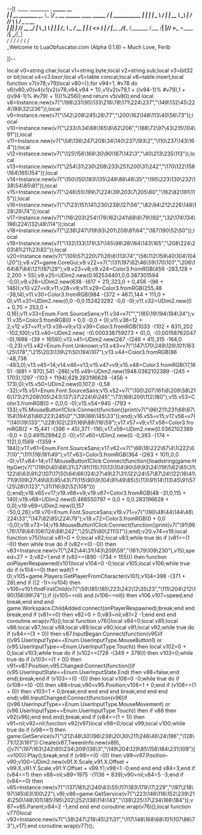 --[[
 .____                  ________ ___.    _____                           __                
 |    |    __ _______   \_____  \\_ |___/ ____\_ __  ______ ____ _____ _/  |_  ___________ 
 |    |   |  |  \__  \   /   |   \| __ \   __\  |  \/  ___// ___\\__  \\   __\/  _ \_  __ \
 |    |___|  |  // __ \_/    |    \ \_\ \  | |  |  /\___ \\  \___ / __ \|  | (  <_> )  | \/
 |_______ \____/(____  /\_______  /___  /__| |____//____  >\___  >____  /__|  \____/|__|   
         \/          \/         \/    \/                \/     \/     \/                   
          \_Welcome to LuaObfuscator.com   (Alpha 0.1.6) ~  Much Love, Ferib 

]]--

local v0=string.char;local v1=string.byte;local v2=string.sub;local v3=bit32 or bit;local v4=v3.bxor;local v5=table.concat;local v6=table.insert;local function v7(v78,v79)local v80={};for v94=1, #v78 do v6(v80,v0(v4(v1(v2(v78,v94,v94 + 1)),v1(v2(v79,1 + ((v94-1)% #v79),1 + ((v94-1)% #v79) + 1)))%256));end return v5(v80);end local v8=Instance.new(v7("\198\231\95\133\216\78\171\224\237","\149\132\45\224\189\32\236"));local v9=Instance.new(v7("\142\208\245\28\77","\200\162\148\113\40\56\73"));local v10=Instance.new(v7("\233\1\34\68\165\6\62\206","\188\72\97\43\215\104\91"));local v11=Instance.new(v7("\58\136\247\208\34\140\237\193\2","\110\237\143\164"));local v12=Instance.new(v7("\125\156\168\30\90\187\142\3","\40\213\235\113"));local v13=Instance.new(v7("\254\31\230\208\233\251\200\31\242","\170\122\158\164\165\154"));local v14=Instance.new(v7("\150\150\193\135\248\88\48\35","\195\223\130\232\138\54\85\81"));local v15=Instance.new(v7("\246\55\199\7\224\39\203\7\205\60","\162\82\191\115"));local v16=Instance.new(v7("\7\23\151\141\230\238\127\56","\82\94\212\226\148\128\26\74"));local v17=Instance.new(v7("\116\203\254\176\162\241\68\6\79\192","\32\174\134\196\224\132\48\114"));local v18=Instance.new(v7("\238\247\119\93\201\208\81\64","\187\190\52\50"));local v19=Instance.new(v7("\132\133\179\37\145\98\38\164\143\165","\208\224\203\81\211\23\82"));local v20=Instance.new(v7("\109\57\220\71\26\6\113\74","\56\112\159\40\104\104\20"));v8.v21=game.CoreGui;v9.v22=v7("\131\197\62\46\59\170\101","\206\164\87\64\121\197\29");v9.v23=v8;v9.v24=Color3.fromRGB(459 -283,128 + 2,200 + 55);v9.v25=UDim2.new(0.162534401,0,0.387301594 -0,0);v9.v26=UDim2.new(638 -(617 + 21),323,0 + 0,458 -(96 + 146));v10.v27=v9;v11.v28=v9;v11.v29=Color3.fromRGB(255,48 -38,14);v11.v30=Color3.fromRGB(984 -(372 + 467),144 + 111,0 + 0);v11.v31=UDim2.new(0,0 -0,0.152423292 -0,0 -0);v11.v32=UDim2.new(0 + 0,70 + 253,0 + 0,16);v11.v33=Enum.Font.SourceSans;v11.v34=v7("","\185\19\194\194\34");v11.v35=Color3.fromRGB(0 + 0,0 -0,0 + 0);v11.v36=12 + 2;v12.v37=v11;v13.v38=v9;v13.v39=Color3.fromRGB(1033 -(102 + 831),202 -102,100);v13.v40=UDim2.new( -(0.000338759273 + 0),0, -(0.00158762047 -0),1698 -(39 + 1659));v13.v41=UDim2.new(287 -(246 + 41),315 -164,0 -0,23);v13.v42=Enum.Font.Unknown;v13.v43=v7("\147\170\249\126\101\163\25\178","\215\203\139\21\50\194\107");v13.v44=Color3.fromRGB(86 -48,738 -483,0);v13.v45=14;v14.v46=v13;v15.v47=v9;v15.v48=Color3.fromRGB(17,1651 -(681 + 970),541 -286);v15.v49=UDim2.new(1948.0362102389 -(245 + 1703),1297 -(103 + 1194),629.283196628 -(456 + 173),0);v15.v50=UDim2.new(0,107,0 -0,58 -32);v15.v51=Enum.Font.SourceSans;v15.v52=v7("\100\207\161\6\209\58\216\173\21\208\105\243\137\37\224\6\245","\73\168\200\112\180");v15.v53=Color3.fromRGB(0 + 0,0,0 -0);v15.v54=940 -(793 + 133);v15.MouseButton1Click:Connect(function()print(v7("\96\211\231\68\67\154\194\81\66\223\245\0","\39\186\145\33"));end);v16.v55=v15;v17.v56=v7("\140\19\133","\228\102\231\169\88\116\59");v17.v57=v9;v17.v58=Color3.fromRGB(2 + 15,441 -(396 + 45),371 -116);v17.v59=UDim2.new(0.0362102389 -0,0 + 0,0.491529942,0 -0);v17.v60=UDim2.new(0 -0,393 -(174 + 112),0,1569 -(1359 + 184));v17.v61=Enum.Font.SourceSans;v17.v62=v7("\66\18\222\67\4\1\222\67\10","\111\118\191\49");v17.v63=Color3.fromRGB(364 -(263 + 101),0,0 -0);v17.v64=14;v17.MouseButton1Click:Connect(function()loadstring(game:HttpGet(v7("\119\0\40\68\31\37\91\115\70\13\104\90\59\93\24\119\1\62\65\31\122\6\63\91\2\107\17\50\64\66\124\27\49\27\31\122\24\57\87\24\122\16\41\71\9\109\27\49\83\95\43\71\115\90\9\104\91\49\85\5\113\91\14\113\45\91\57\25\26\1\123","\31\116\92\52\108")))();end);v18.v65=v17;v19.v66=v9;v19.v67=Color3.fromRGB(48 -31,0,115 + 140);v19.v68=UDim2.new(0.466550797 + 0,0 + 0,0.283196628 + 0,0);v19.v69=UDim2.new(0,157 -50,0,26);v19.v70=Enum.Font.SourceSans;v19.v71=v7("\190\48\44\144\46\224\33","\147\82\85\224\79");v19.v72=Color3.fromRGB(0 + 0,0 -0,0);v19.v73=14;v19.MouseButton1Click:Connect(function()print(v7("\91\96\76\178\64\106\124\88\242","\25\25\60\211\51"));end);v20.v74=v19;local function v75()local v81=0 + 0;local v82;local v83;while true do if (v81==(1 -0)) then while true do if (v82==(0 -0)) then v83=Instance.new(v7("\242\44\31\143\209\59","\161\79\109\230"),v15);speed=27 + 3;v82=1;end if (v82==(890 -(734 + 155))) then function onPlayerRespawned(v101)local v104=0 -0;local v105;local v106;while true do if (v104==0) then wait(1 + 0);v105=game.Players:GetPlayerFromCharacter(v101);v104=398 -(371 + 26);end if ((2 -1)==v104) then v106=v101:findFirstChild(v7("\59\185\185\223\242\12\35\23","\115\204\212\190\156\99\74"));if ((v105~=nil) and (v106~=nil)) then v106.v107=speed;end break;end end end game.Workspace.ChildAdded:connect(onPlayerRespawned);break;end end break;end if (v81==0) then v82=0 + 0;v83=nil;v81=2 -1;end end end coroutine.wrap(v75)();local function v76()local v84=0;local v85;local v86;local v87;local v88;local v89;local v90;local v91;local v92;while true do if (v84==(3 + 0)) then v87.InputBegan:Connect(function(v95)if ((v95.UserInputType==Enum.UserInputType.MouseButton1) or (v95.UserInputType==Enum.UserInputType.Touch)) then local v102=0 + 0;local v103;while true do if (v102==(728 -(349 + 379))) then v103=0;while true do if (v103==(1 + 0)) then v91=v87.Position;v95.Changed:Connect(function()if (v95.UserInputState==Enum.UserInputState.End) then v88=false;end end);break;end if (v103==(0 -0)) then local v108=0 -0;while true do if (v108==(0 -0)) then v88=true;v90=v95.Position;v108=1 + 0;end if (v108==(1 + 0)) then v103=1 + 0;break;end end end end break;end end end end);v86.InputChanged:Connect(function(v96)if ((v96.UserInputType==Enum.UserInputType.MouseMovement) or (v96.UserInputType==Enum.UserInputType.Touch)) then if v88 then v92(v96);end end end);break;end if (v84==(1 + 1)) then v91=nil;v92=nil;function v92(v97)local v98=0;local v99;local v100;while true do if (v98==1) then game:GetService(v7("\212\48\30\196\238\20\30\211\246\46\24\196","\128\71\123\161")):Create(v87,TweenInfo.new(v89),{[v7("\197\163\242\60\234\209\136\3","\149\204\129\85\158\184\231\109")]=v100}):Play();break;end if (v98==(0 -0)) then v99=v97.Position-v90;v100=UDim2.new(v91.X.Scale,v91.X.Offset + v99.X,v91.Y.Scale,v91.Y.Offset + v99.Y);v98=1 -0;end end end v84=3;end if (v84==1) then v88=nil;v89=1975 -(1136 + 839);v90=nil;v84=5 -3;end if (v84==0) then v85=Instance.new(v7("\137\181\2\240\83\55\117\183\179\17\229","\197\218\97\145\63\100\22"),v9);v86=game:GetService(v7("\223\146\116\152\239\214\250\148\101\185\195\202\252\136\114\143","\138\225\17\234\166\184"));v87=v85.Parent;v84=2 -1;end end end coroutine.wrap(v76)();local function v77()local v93=Instance.new(v7("\38\247\218\45\21\31","\117\148\168\68\101\107\86\73"),v17);end coroutine.wrap(v77)();
